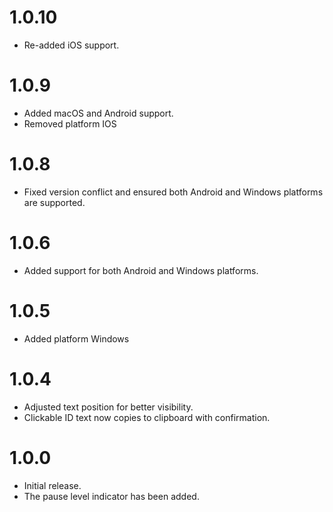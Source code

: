 # 1.0.10
- Re-added iOS support.

# 1.0.9
- Added macOS and Android support.
- Removed platform IOS   
    
# 1.0.8
- Fixed version conflict and ensured both Android and Windows platforms are supported.

# 1.0.6
- Added support for both Android and Windows platforms.

# 1.0.5
- Added platform Windows

# 1.0.4
- Adjusted text position for better visibility.
- Clickable ID text now copies to clipboard with confirmation.

# 1.0.0
- Initial release.
- The pause level indicator has been added.
